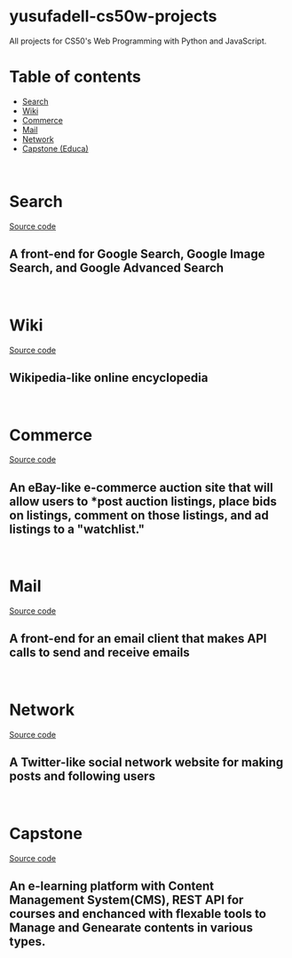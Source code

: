 # yusufadell-cs50w-projects

All projects for CS50's Web Programming with Python and JavaScript.

# Table of contents

- [Search](#search)
- [Wiki](#wiki)
- [Commerce](#commerce)
- [Mail](#mail)
- [Network](#network)
- [Capstone (Educa)](#capstone)


<br>

# Search

[Source code](0-search)

## A front-end for Google Search, Google Image Search, and Google Advanced Search


<br>

# Wiki

[Source code](1-wiki)

## Wikipedia-like online encyclopedia


<br>

# Commerce

[Source code](2-commerce)

## An eBay-like **e-commerce** auction site that will allow users to *post auction **listings,** place bids **on listings,** comment **on those listings, and** ad **listings to a** "watchlist."


<br>

# Mail

[Source code](3-mail)

## A front-end for an email client that makes **API calls** to send and receive emails

<br>

# Network

[Source code](4-network)

## A Twitter-like social network website for making posts and following users

<br>

# Capstone

[Source code](5-Capstone)

## An e-learning platform with Content Management System(CMS), REST API for courses and enchanced with flexable tools to Manage and Genearate contents in various types.
